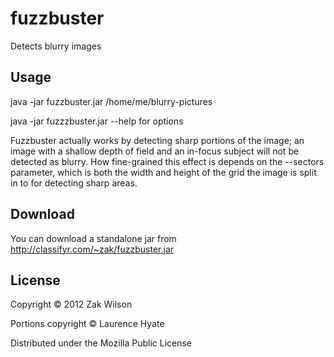 # fuzzbuster

Detects blurry images

## Usage

java -jar fuzzbuster.jar /home/me/blurry-pictures

java -jar fuzzzbuster.jar --help
for options

Fuzzbuster actually works by detecting sharp portions of the image; an image with a shallow depth of field and an in-focus subject will not be detected as blurry. How fine-grained this effect is depends on the --sectors parameter, which is both the width and height of the grid the image is split in to for detecting sharp areas.

## Download

You can download a standalone jar from http://classifyr.com/~zak/fuzzbuster.jar

## License

Copyright © 2012 Zak Wilson

Portions copyright © Laurence Hyate

Distributed under the Mozilla Public License

